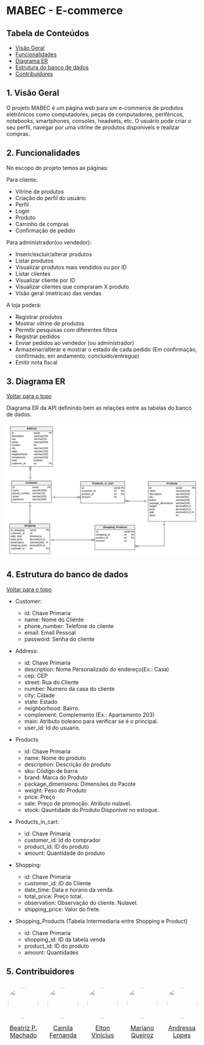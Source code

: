 # MABEC - E-commerce

## Tabela de Conteúdos

- [Visão Geral](#1-visão-geral)
- [Funcionalidades](#2-funcionalidades)
- [Diagrama ER](#3-diagrama-er)
- [Estrutura do banco de dados](#4-estrutura-do-banco-de-dados)
- [Contribuidores](#5-contribuidores)


## 1. Visão Geral

O projeto MABEC é um página web para um e-commerce de produtos eletrônicos como computadores, peças de computadores,
periféricos, notebooks, smartphones, consoles, headsets, etc. 
O usuário pode criar o seu perfil, navegar por uma vitrine de produtos disponíveis e realizar compras.

## 2. Funcionalidades

No escopo do projeto temos as páginas:

Para cliente:
- Vitrine de produtos
- Criação do perfil do usuário
- Perfil
- Login
- Produto
- Carrinho de compras
- Confirmação de pedido

Para administrador(ou vendedor):
- Inserir/excluir/alterar produtos
- Listar produtos
- Visualizar produtos mais vendidos ou por ID
- Listar clientes
- Visualizar cliente por ID
- Visualizar clientes que compraram X produto
- Visão geral (metricas) das vendas

A loja poderá:
- Registrar produtos
- Mostrar vitrine de produtos
- Permitir pesquisas com diferentes filtros
- Registrar pedidos
- Enviar pedidos ao vendedor (ou administrador)
- Armazenar/alterar e mostrar o estado de cada pedido (Em confirmação, confirmado, em andamento, concluido/entregue)
- Emitir nota fiscal


## 3. Diagrama ER

[ Voltar para o topo ](#tabela-de-conteúdos)

Diagrama ER da API definindo bem as relações entre as tabelas do banco de dados.

![DER](diagram.png)


## 4. Estrutura do banco de dados

[ Voltar para o topo ](#tabela-de-conteúdos)

- Customer: 

  - id: Chave Primaria
  - name: Nome do Cliente
  - phone_number: Telefone do cliente
  - email: Email Pessoal
  - password: Senha do cliente

- Address:

  - id: Chave Primaria
  - description: Nome Personalizado do endereço(Ex.: Casa)
  - cep: CEP
  - street: Rua do Cliente
  - number: Numero da casa do cliente
  - city: Cidade
  - state: Estado
  - neighborhood: Bairro.
  - complement: Complemento (Ex.: Apartamento 203)
  - main: Atributo boleano para verificar se é o principal.
  - user_id: Id do usuario.

- Products: 

  - id: Chave Primaria
  - name: Nome do produto 
  - description: Descrição do produto
  - sku: Código de barra
  - brand: Marca do Produto
  - package_dimensions: Dimensões do Pacote
  - weight: Peso do Produto
  - price: Preço
  - sale: Preço de promoção. Atributo nulavel. 
  - stock: Qauntidade do Produto Disponivel no estoque.  

- Products_in_cart:
 
  - id: Chave Primaria
  - customer_id: Id do comprador
  - product_id: ID do produto
  - amount: Quantidade do produto

- Shopping: 

  - id: Chave Primaria
  - customer_id: ID do Cliente
  - date_time: Data e horario da venda.
  - total_price: Preço total.
  - observation: Observação do cliente. Nulavel.
  - shipping_price: Valor do frete.

- Shopping_Products (Tabela Intermediaria entre Shopping e Product)

  - id: Chave Primaria
  - shopping_id: ID da tabela venda
  - product_id: ID do produto
  - amount: Quantidades

## 5. Contribuidores

<style>
.contributors {
    margin-top: 30px;
    display: flex;
    gap: 15px;
}

.contributors > a {
    display: flex;
    flex-direction: column;
    justify-content: space-between;
    align-items: center;

    height: 145px;
    width: 90px;
}

.contributors > a > img{
    height: 80px;
    width:80px;
    border-radius: 50%;
}
.contributors > a > p{
  font-size: 1rem;
  line-height: 1.2rem;
  text-align: center;
}

</style>

<div class="contributors">
<a href="https://github.com/btrz-pm">
<img width="80px" src="https://avatars.githubusercontent.com/u/119023866?v=4">
<p>Beatriz P. Machado</p>
</a>

<a href="https://github.com/Camilafss">
<img width="80px" src="https://avatars.githubusercontent.com/u/149213167?v=4">
<p>Camila Fernanda</p>
</a>

<a href="https://github.com/eltonfelii">
<img width="80px" src="https://avatars.githubusercontent.com/u/62625745?v=4">
<p>Elton Vinicius</p>
</a>

<a href="https://github.com/KarrunaQZ">
<img width="80px" src="https://avatars.githubusercontent.com/u/130697655?v=4">
<p>Mariano Queiroz</p>
</a>

<a href="https://github.com/AndressaLSMenezes">
<img width="80px" src="https://avatars.githubusercontent.com/u/106389968?v=4">
<p>Andressa Lopes</p>
</a>
</div>
